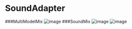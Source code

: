 # SoundAdapter
###MultiModelMix
![image](https://github.com/ZSTUCvLab/SoundAdapter/blob/master/images/MIX3.jpg)
###SoundMix
![image](https://github.com/ZSTUCvLab/SoundAdapter/blob/master/images/MIX1.jpg)
![image](https://github.com/ZSTUCvLab/SoundAdapter/blob/master/images/MIX2.jpg)
